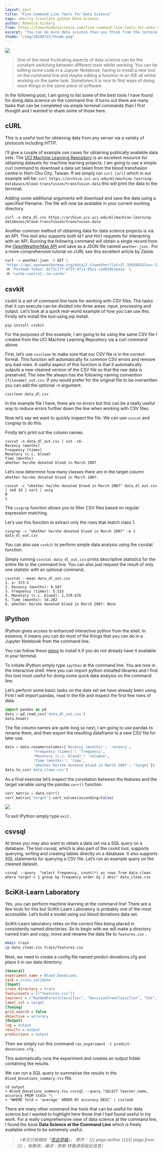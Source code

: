 ```yaml
---
layout: post
title: "Five Command Line Tools for Data Science"
tags: udacity translate python Data-Science 
author: Rebecca Vickery
from: https://towardsdatascience.com/five-command-line-tools-for-data-science-29f04e5b9c16
excerpt: "You can do more data science than you think from the terminal"
thumb: "/img/20190722/thumb.png"
---
```


<img src="/img/20190722/001.jpg">

> One of the most frustrating aspects of data science can be the constant switching between different tools whilst working. You can be editing some code in a Jupyter Notebook, having to install a new tool on the command line and maybe editing a function in an IDE all whilst working on the same task. Sometimes it is nice to find ways of doing more things in the same piece of software.

In the following post, I am going to list some of the best tools I have found for doing data science on the command line. It turns out there are many tasks that can be completed via simple terminal commands than I first thought and I wanted to share some of those here.

## cURL

This is a useful tool for obtaining data from any server via a variety of protocols including HTTP.

I’ll give a couple of example use cases for obtaining publically available data sets. The [UCI Machine Learning Repository](https://archive.ics.uci.edu/ml/index.php?source=post_page) is an excellent resource for obtaining datasets for machine learning projects. I am going to use a simple curl command to download a data set taken from the blood transfusion centre in Hsin-Chu City, Taiwan. If we simply run `curl [url]` which in our example will be:
 `curl https://archive.ics.uci.edu/ml/machine-learning-databases/blood-transfusion/transfusion.data` 
 this will print the data to the terminal.

Adding some additional arguments will download and save the data using a specified filename. The file will now be available in your current working directory.

```
curl -o data_dl.csv https://archive.ics.uci.edu/ml/machine-learning-databases/blood-transfusion/transfusion.data
```

Another common method of obtaining data for data science projects is via an API. This tool also supports both `GET` and `POST` requests for interacting with an API. Running the following command will obtain a single record from the [OpenWeatherMap API](https://openweathermap.org/api?source=post_page) and save as a JSON file named `weather.json` . For a more comprehensive tutorial on cURL see this excellent article by Zaiste.

```bash
curl -o weather.json -X GET \
'https://api.openweathermap.org/data/2.5/weather?lat=37.3565982&lon=-121.9689848&units=imperial&appid=fd4698c940c6d1da602a70ac34f0b147' \
-H 'Postman-Token: dcf3c17f-ef3f-4711-85e1-c2d928e1ea1a' \
-H 'cache-control: no-cache'
```

## csvkit

csvkit is a set of command line tools for working with CSV files. The tasks that it can execute can be divided into three areas: input, processing and output. Let’s look at a quick real-world example of how you can use this.
Firstly let’s install the tool using pip install.

```
pip install csvkit
```

For the purposes of this example, I am going to be using the same CSV file I created from the UCI Machine Learning Repository via a curl command above.

First, let’s use `csvclean` to make sure that our CSV file is in the correct format. This function will automatically fix common CSV errors and remove any bad rows. A useful aspect of this function is that it automatically outputs a new cleaned version of the CSV file so that the raw data is preserved. The new file always has the following naming convention `[filename]_out.csv`. If you would prefer for the original file to be overwritten you can add the optional -n argument.

```
csvclean data_dl.csv
```

In the example file I have, there are no errors but this can be a really useful way to reduce errors further down the line when working with CSV files.

Now let’s say we want to quickly inspect the file. We can use `csvcut` and csvgrep to do this.

Firstly let’s print out the column names.

```
csvcut -n data_dl_out.csv | cut -c6-
Recency (months)
Frequency (times)
Monetary (c.c. blood)
Time (months)
whether he/she donated blood in March 2007
```

Let’s now determine how many classes there are in the target column `whether he/she donated blood in March 2007`.

```
csvcut -c "whether he/she donated blood in March 2007" data_dl_out.csv | sed 1d | sort | uniq
0
1
```

The `csvgrep` function allows you to filter CSV files based on regular expression matching.

Let’s use this function to extract only the rows that match class 1.

```
csvgrep -c "whether he/she donated blood in March 2007" -m 1 data_dl_out.csv
```

You can also use `csvkit` to perform simple data analysis using the csvstat function.

Simply running `csvstat data_dl_out.csv` prints descriptive statistics for the entire file to the command line. You can also just request the result of only one statistic with an optional command.

```
csvstat --mean data_dl_out.csv
1. a: 373.5
2. Recency (months): 9.507
3. Frequency (times): 5.515
4. Monetary (c.c. blood): 1,378.676
5. Time (months): 34.282
6. whether he/she donated blood in March 2007: None
```

## IPython

IPython gives access to enhanced interactive python from the shell. In essence, it means you can do most of the things that you can do in a Jupyter Notebook from the command line.

You can follow these [steps](https://ipython.org/ipython-doc/3/install/install.html) to install it if you do not already have it available in your terminal.

To initiate IPython simply type `ipython` at the command line. You are now in the interactive shell. Here you can import python installed libraries and I find this tool most useful for doing some quick data analysis on the command line.

Let’s perform some basic tasks on the data set we have already been using. First I will import pandas, read in the file and inspect the first few rows of data.

```python
import pandas as pd
data = pd.read_csv('data_dl_out.csv')
data.head()
```

The file column names are quite long so next, I am going to use pandas to rename them, and then export the resulting dataframe to a new CSV file for later use.

```python
data = data.rename(columns={'Recency (months)': 'recency',
             'Frequency (times)': 'frequency',
             'Monetary (c.c. blood)': 'volumne',
             'Time (months)': 'time',
             'whether he/she donated blood in March 2007': 'target'})
data.to_csv('data_clean.csv')
```

As a final exercise let’s inspect the correlation between the features and the target variable using the pandas `corr()` function.

```python
corr_matrix = data.corr()
corr_matrix['target'].sort_values(ascending=False)
```

<img src="/img/20190722/002.png">

To exit IPython simply type `exit` .

## csvsql

At times you may also want to obtain a data set via a SQL query on a database. The tool csvsql, which is also part of the csvkit tool, supports querying, writing and creating tables directly on a database. It also supports SQL statements for querying a CSV file. Let’s run an example query on the cleaned dataset.

```
csvsql --query  "select frequency, count(*) as rows from data_clean where target = 1 group by frequency order by 2 desc" data_clean.csv
```

## SciKit-Learn Laboratory

Yes, you can perform machine learning at the command line! There are a few tools for this but SciKit-Learn Laboratory is probably one of the most accessible. Let’s build a model using our blood donations data set.

SciKit-Learn laboratory relies on the correct files being placed in consistently named directories. So to begin with we will make a directory named train and copy, move and rename the data file to `features.csv` .

```bash
mkdir train
cp data_clean.csv train/features.csv
```

Next, we need to create a config file named predict-donations.cfg and place it in our data directory.

```ini
[General]
experiment_name = Blood_Donations
task = cross_validate
[Input]
train_directory = train
featuresets = [["features.csv"]]
learners = ["RandomForestClassifier", "DecisionTreeClassifier", "SVC", "MultinomialNB"]
label_col = target
[Tuning]
grid_search = false
objective = accuracy
[Output]
log = output
results = output
predictions = output
```

Then we simply run this command `run_experiment -l predict-donations.cfg` .

This automatically runs the experiment and creates an output folder containing the results.

We can run a SQL query to summarise the results in the `Blood_Donations_summary.tsv` file.

```
cd output
< Blood_Donations_summary.tsv csvsql --query "SELECT learner_name, accuracy FROM stdin "\
> "WHERE fold = 'average' ORDER BY accuracy DESC" | csvlook
```

There are many other command line tools that can be useful for data science but I wanted to highlight here those that I had found useful in my work. For a really comprehensive view of data science at the command line, I found the book **Data Science at the Command Line** which is freely available online to be extremely useful.

> _（本文已投稿给「[优达学城](https://cn.udacity.com)」。 原作： [{{ page.author }}]({{ page.from }}) ，有删改，编译：欧剃 转载请保留此信息）_